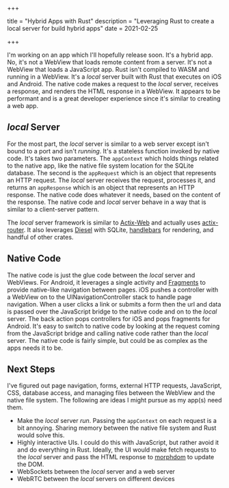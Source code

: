 +++

title = "Hybrid Apps with Rust"
description = "Leveraging Rust to create a local server for build hybrid apps"
date = 2021-02-25

+++

I'm working on an app which I'll hopefully release soon. It's a hybrid app. No, it's not a WebView that loads remote
content from a server. It's not a WebView that loads a JavaScript app. Rust isn't compiled to WASM and running in a
WebView. It's a *local* server built with Rust that executes on iOS and Android. The native code makes a request to
the *local* server, receives a response, and renders the HTML response in a WebView. It appears to be performant
and is a great developer experience since it's similar to creating a web app.

## *local* Server

For the most part, the *local* server is similar to a web server except isn't bound to a port and isn't *running*. It's a
stateless function invoked by native code. It's takes two parameters. The `appContext` which holds things related to the
native app, like the native file system location for the SQLite database. The second is the `appRequest` which is an
object that represents an HTTP request. The *local* server receives the request, processes it, and returns an `appResponse`
which is an object that represents an HTTP response. The native code does whatever it needs, based on the content of the
response. The native code and *local* server behave in a way that is similar to a client-server pattern.

The *local* server framework is similar to [Actix-Web](https://actix.rs/) and actually
uses [actix-router](https://crates.io/crates/actix-router). It also leverages [Diesel](https://crates.io/crates/diesel)
with SQLite, [handlebars](https://crates.io/crates/handlebars) for rendering, and handful of other crates.

## Native Code

The native code is just the glue code between the *local* server and WebViews. For Android, it leverages a single
activity and [Fragments](https://developer.android.com/guide/fragments) to provide native-like navigation between pages.
iOS pushes a controller with a WebView on to the UINavigationController stack to handle
page navigation. When a user clicks a link or submits a form then the url and data is passed over the JavaScript
bridge to the native code and on to the *local* server. The back action pops controllers for iOS and pops fragments for
Android. It's easy to switch to native code by looking at the request coming from the JavaScript bridge and calling
native code rather than the *local* server. The native code is fairly simple, but could be as complex as the apps needs
it to be.

## Next Steps

I've figured out page navigation, forms, external HTTP requests, JavaScript, CSS, database access, and managing files
between the WebView and the native file system. The following are ideas I might pursue as my app(s) need them.

* Make the *local* server *run*. Passing the `appContext` on each request is a bit annoying. Sharing memory between the
  native file system and Rust would solve this.
* Highly interactive UIs. I could do this with JavaScript, but rather avoid it and do everything in Rust. Ideally, the
  UI would make fetch requests to the *local* server and pass the HTML response
  to [morphdom](https://github.com/patrick-steele-idem/morphdom)
  to update the DOM.
* WebSockets between the *local* server and a web server
* WebRTC between the *local* servers on different devices



